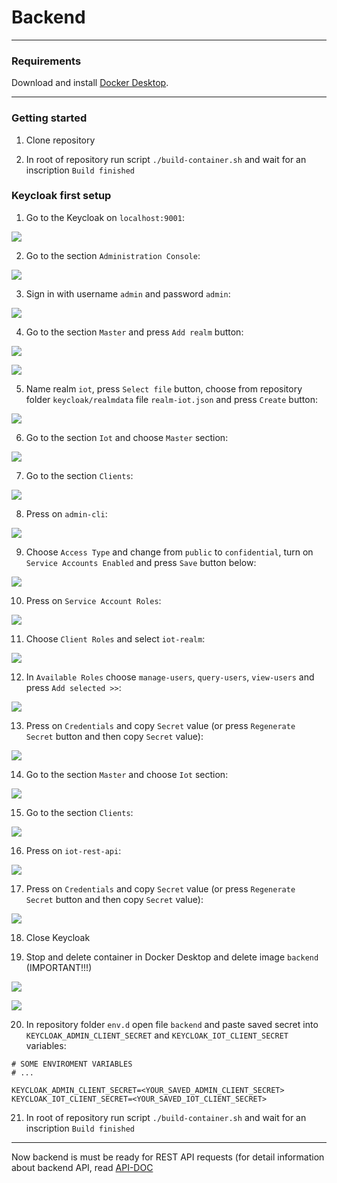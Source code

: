 # Backend

---

### Requirements

Download and install [Docker Desktop](https://docs.docker.com/get-docker/).

---

### Getting started

1) Clone repository

2) In root of repository run script `./build-container.sh` and wait for an inscription `Build finished`

### Keycloak first setup

1) Go to the Keycloak on `localhost:9001`:

![](./back/images/step-1.png)

2) Go to the section `Administration Console`:

![](./back/images/step-2.png)

3) Sign in with username `admin` and password `admin`:

![](./back/images/step-3.png)

4) Go to the section `Master` and press `Add realm` button:

![](./back/images/step-4.png)

![](./back/images/step-5.png)

5) Name realm `iot`, press `Select file` button, choose from repository folder `keycloak/realmdata` file `realm-iot.json` and press `Create` button:

![](./back/images/step-6.png)

6) Go to the section `Iot` and choose `Master` section:

![](./back/images/step-7.png)

7) Go to the section `Clients`:

![](./back/images/step-8.png)

8) Press on `admin-cli`:

![](./back/images/step-9.png)

9) Choose `Access Type` and change from `public` to `confidential`, turn on `Service Accounts Enabled` and press `Save` button below:

![](./back/images/step-10.png)

10) Press on `Service Account Roles`:

![](./back/images/step-11.png)

11) Choose `Client Roles` and select `iot-realm`:

![](./back/images/step-12.png)

12) In `Available Roles` choose `manage-users`, `query-users`, `view-users` and press `Add selected >>`:

![](./back/images/step-13.png)

13) Press on `Credentials` and copy `Secret` value (or press `Regenerate Secret` button and then copy `Secret` value):

![](./back/images/step-14.png)

14) Go to the section `Master` and choose `Iot` section:

![](./back/images/step-15.png)

15) Go to the section `Clients`:

![](./back/images/step-16.png)

16) Press on `iot-rest-api`:

![](./back/images/step-17.png)

17) Press on `Credentials` and copy `Secret` value (or press `Regenerate Secret` button and then copy `Secret` value):

![](./back/images/step-18.png)

18) Close Keycloak

19) Stop and delete container in Docker Desktop and delete image `backend` (IMPORTANT!!!)

![](./back/images/step-19.png)

![](./back/images/step-20.png)

20) In repository folder `env.d` open file `backend` and paste saved secret into `KEYCLOAK_ADMIN_CLIENT_SECRET` and `KEYCLOAK_IOT_CLIENT_SECRET` variables:

```properties
# SOME ENVIROMENT VARIABLES 
# ...

KEYCLOAK_ADMIN_CLIENT_SECRET=<YOUR_SAVED_ADMIN_CLIENT_SECRET>
KEYCLOAK_IOT_CLIENT_SECRET=<YOUR_SAVED_IOT_CLIENT_SECRET>
```

21) In root of repository run script `./build-container.sh` and wait for an inscription `Build finished`

---

Now backend is must be ready for REST API requests (for detail information about backend API, read [API-DOC](./API-DOC.md)
